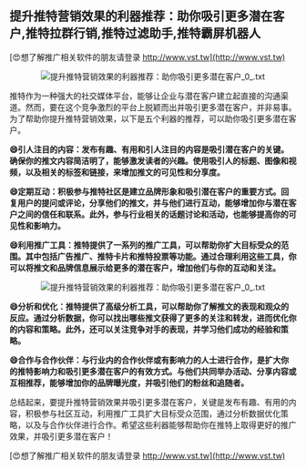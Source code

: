 ## **提升推特营销效果的利器推荐：助你吸引更多潜在客户,推特拉群行销,推特过滤助手,推特霸屏机器人**

[😍想了解推广相关软件的朋友请登录 http://www.vst.tw](http://www.vst.tw)

 <center><img src="https://vst.tw/MP4/tuiguang/png/0.png" alt="提升推特营销效果的利器推荐：助你吸引更多潜在客户_0_.txt"></center>

推特作为一种强大的社交媒体平台，能够让企业与潜在客户建立起直接的沟通渠道。然而，要在这个竞争激烈的平台上脱颖而出并吸引更多潜在客户，并非易事。为了帮助你提升推特营销效果，以下是五个利器的推荐，可以助你吸引更多潜在客户。

**😄引人注目的内容：发布有趣、有用和引人注目的内容是吸引潜在客户的关键。确保你的推文内容简洁明了，能够激发读者的兴趣。使用吸引人的标题、图像和视频，以及相关的标签和链接，来增加推文的可见性和分享度。**

**😄定期互动：积极参与推特社区是建立品牌形象和吸引潜在客户的重要方式。回复用户的提问或评论，分享他们的推文，并与他们进行互动，能够增加你与潜在客户之间的信任和联系。此外，参与行业相关的话题讨论和活动，也能够提高你的可见性和影响力。**

**😄利用推广工具：推特提供了一系列的推广工具，可以帮助你扩大目标受众的范围。其中包括广告推广、推特卡片和推特投票等功能。通过合理利用这些工具，你可以将推文和品牌信息展示给更多的潜在客户，增加他们与你的互动和关注。**

 <center><img src="https://vst.tw/MP4/tuiguang/png/0.png" alt="提升推特营销效果的利器推荐：助你吸引更多潜在客户_0_.txt"></center>

**😄分析和优化：推特提供了高级分析工具，可以帮助你了解推文的表现和观众的反应。通过分析数据，你可以找出哪些推文获得了更多的关注和转发，进而优化你的内容和策略。此外，还可以关注竞争对手的表现，并学习他们成功的经验和策略。**

**😄合作与合作伙伴：与行业内的合作伙伴或有影响力的人士进行合作，是扩大你的推特影响力和吸引更多潜在客户的有效方式。与他们共同举办活动、分享内容或互相推荐，能够增加你的品牌曝光度，并吸引他们的粉丝和追随者。**

总结起来，要提升推特营销效果并吸引更多潜在客户，关键是发布有趣、有用的内容，积极参与社区互动，利用推广工具扩大目标受众范围，通过分析数据优化策略，以及与合作伙伴进行合作。希望这些利器能够帮助你在推特上取得更好的推广效果，并吸引更多潜在客户！

[😍想了解推广相关软件的朋友请登录 http://www.vst.tw](http://www.vst.tw)



